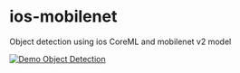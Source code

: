 # ios-mobilenet
Object detection using ios CoreML and mobilenet v2 model

[![Demo Object Detection](https://j.gifs.com/91zJMZ.gif)](https://youtu.be/5maoJWK7RaU)
